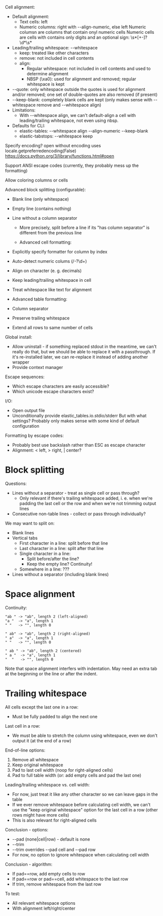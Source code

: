 Cell alignment:
  * Default alignment:
    * Text cells: left
    * Numeric columns: right with --align-numeric, else left
      Numeric columsn are columns that contain onyl numeric cells
      Numeric cells are cells with contains only digits and an optional sign:
      \s*[+-]?\d*\s*
  * Leading/trailing whitespace: --whitespace
    * keep: treated like other characters
    * remove: not included in cell contents
    * align:
      * Regular whitespace: not included in cell contents and used to determine
        alignment
      * NBSP (\xa0): used for alignment and removed; regular
        whitespace is kept
  * --quote: only whitespace outside the quotes is used for alignment
    and/or removed; one set of double-quotes are also removed (if present)
  * --keep-blank: completely blank cells are kept (only makes sense with
    --whitespace remove and --whitespace align)
  * Limitations:
    * With --whitespace align, we can't default-align a cell with
      leading/trailing whitespace, not even using nbsp. 
  * Defaults for CLI:
    * elastic-tables:  --whitespace align --align-numeric --keep-blank
    * elastic-tabstops: --whitespace keep

Specify encoding?
open without encoding uses locale.getpreferredencoding(False)
https://docs.python.org/3/library/functions.html#open

Support ANSI escape codes (currently, they probably mess up the formatting)

Allow coloring columns or cells

Advanced block splitting (configurable):
* Blank line (only whitespace)
* Empty line (contains nothing)
* Line without a column separator
  * More precisely, split before a line if its "has column separator" is
    different from the previous line

  * Advanced cell formatting:
* Explicitly specify formatter for column by index
* Auto-detect numeric colums (/-?\d+)
* Align on character (e. g. decimals)
* Keep leading/trailing whitespace in cell
* Treat whitespace like text for alignment

* Advanced table formatting:
* Column separator
* Preserve trailing whitespace
* Extend all rows to same number of cells

Global install:
  * Allow uninstall - if something replaced stdout in the meantime, we can't
    really do that, but we should be able to replace it with a passthrough. If
    it's re-installed later, we can re-replace it instead of adding another
    wrapper
  * Provide context manager

Escape sequences:
  * Which escape characters are easily accessible?
  * Which unicode escape characters exist?

I/O:
  * Open output file
  * Unconditionally provide elastic_tables.io.stdio/stderr
    But with what settings? Probably only makes sense with some kind of default
    configuration

Formatting by escape codes:
  * Probably best use backslash rather than ESC as escape character
  * Alignment: \< left, \> right, \| center?

Block splitting
===============

Questions:
  * Lines without a separator - treat as single cell or pass through?
    * Only relevant if there's trailing whitespace added, i. e. when we're
      padding the last cell or the row and when we're not trimming output lines
  * Consecutive non-table lines - collect or pass through individually?

We may want to split on:
  * Blank lines
  * Vertical tabs
    * First character in a line: split before that line
    * Last character in a line: split after that line
    * Single character in a line:
      * Split before/after the line?
      * Keep the empty line? Continuity!
    * Somewhere in a line: ???
  * Lines without a separator (including blank lines)


Space alignment
===============

Continuity:

    "ab " -> "ab", length 2 (left-aligned)
    "a "  -> "a", length 1
    " "   -> "", length 0

    " ab" -> "ab", length 2 (right-aligned)
    " a"  -> "a", length 1
    " "   -> "", length 0

    " ab " -> "ab", length 2 (centered)
    " a "  -> "a", length 1
    "  "   -> "", length 0

Note that space alignment interfers with indentation. May need an extra tab
at the beginning or the line or after the indent.


Trailing whitespace
===================

All cells except the last one in a row:
  * Must be fully padded to align the next one

Last cell in a row:
  * We must be able to stretch the column using whitespace, even we don't output
    it (at the end of a row)

End-of-line options:
  1. Remove all whitespace
  1. Keep original whitespace
  1. Pad to last cell width (noop for right-aligned cells)
  1. Pad to full table width (or: add empty cells and pad the last one)

Leading/trailing whitespace vs. cell width:
  * For now, just treat it like any other character so we can leave gaps in the
    table
  * If we ever remove whitespace before calculating cell width, we can't use the
    "keep original whitespace" option for the last cell in a row (other rows
    might have more cells)
  * This is also relevant for right-aligned cells

Conclusion - options:
  * --pad (none|cell|row)  - default is none
  * --trim
  * --trim overrides --pad cell and --pad row
  * For now, no option to ignore whitespace when calculating cell width

Conclusion - algorithm:
  * If pad==row, add empty cells to row
  * If pad==row or pad==cell, add whitespace to the last row
  * If trim, remove whitespace from the last row

To test:
  * All relevant whitespace options
  * With alignment left/right/center
